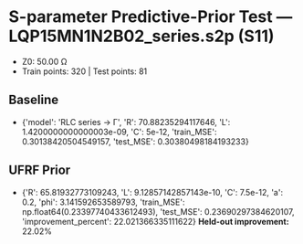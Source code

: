 # S-parameter Predictive-Prior Test — LQP15MN1N2B02_series.s2p (S11)
- Z0: 50.00 Ω
- Train points: 320  |  Test points: 81

## Baseline
- {'model': 'RLC series -> Γ', 'R': 70.88235294117646, 'L': 1.4200000000000003e-09, 'C': 5e-12, 'train_MSE': 0.30138420504549157, 'test_MSE': 0.30380498184193233}

## UFRF Prior
- {'R': 65.81932773109243, 'L': 9.12857142857143e-10, 'C': 7.5e-12, 'a': 0.2, 'phi': 3.141592653589793, 'train_MSE': np.float64(0.23397740433612493), 'test_MSE': 0.23690297384620107, 'improvement_percent': 22.021366335111622}
**Held-out improvement:** 22.02%